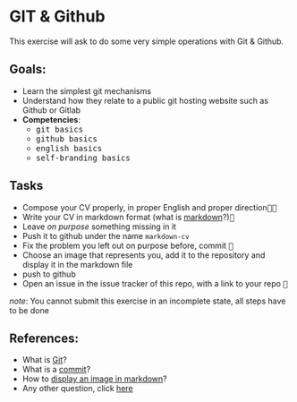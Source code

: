 # GIT & Github

This exercise will ask to do some very simple operations with Git & Github.


## Goals:

- Learn the simplest git mechanisms
- Understand how they relate to a public git hosting website such as Github or Gitlab
- **Competencies**: 
  - <kbd>git basics</kbd>
  - <kbd>github basics</kbd>
  - <kbd>english basics</kbd>
  - <kbd>self-branding basics</kbd>

## Tasks

- Compose your CV properly, in proper English and proper direction<kbd>🔑🔑</kbd>
- Write your CV in markdown format (what is [markdown](http://lmgtfy.com/?q=markdown)?)<kbd>🔑</kbd>
- Leave *on purpose* something missing in it
- Push it to github under the name `markdown-cv`
- Fix the problem you left out on purpose before, commit <kbd>🔑</kbd>
- Choose an image that represents you, add it to the repository and display it in the markdown file
- push to github
- Open an issue in the issue tracker of this repo, with a link to your repo <kbd>🔑</kbd>

*note*: You cannot submit this exercise in an incomplete state, all steps have to be done

## References:

- What is [Git](http://lmgtfy.com/?q=git)?
- What is a [commit](http://lmgtfy.com/?q=what+is+git+commit)?
- How to [display an image in markdown](http://lmgtfy.com/?q=how+to+display+an+image+in+markdown)?
- Any other question, click [here](http://lmgtfy.com/?q=how+do+I+search+for+things+on+the+internet)